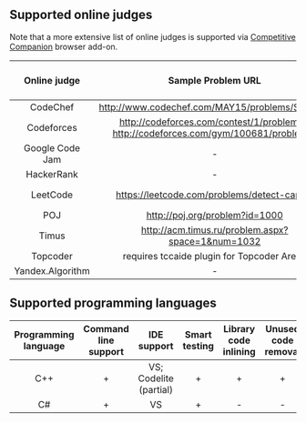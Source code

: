 <!-- vim: textwidth=0:formatoptions-=a
-->
## Supported online judges

Note that a more extensive list of online judges is supported via [Competitive
Companion](https://codeberg.org/slycelote/caide/src/branch/master/libcaide#chelper-and-competitive-companion-browser-extension) browser add-on.


| Online judge            | Sample Problem URL | Sample Contest URL | CHelper Chrome plugin |
| :----------:            | :----------------: | :----------------: | :-------------------: |
| CodeChef                | http://www.codechef.com/MAY15/problems/SETDIFF | http://www.codechef.com/COOK54 | + |
| Codeforces              | http://codeforces.com/contest/1/problem/A, http://codeforces.com/gym/100681/problem/B | http://codeforces.com/contest/1 | + |
| Google Code Jam         | - | - | + |
| HackerRank              | - | - | + |
| LeetCode                | https://leetcode.com/problems/detect-capital | https://leetcode.com/contest/weekly-contest-291 | - |
| POJ                     | http://poj.org/problem?id=1000 | - | - |
| Timus                   | http://acm.timus.ru/problem.aspx?space=1&num=1032 | - | + |
| Topcoder                | requires tccaide plugin for Topcoder Arena |||
| Yandex.Algorithm        | - | - | + |


## Supported programming languages

| Programming language | Command line support | IDE support            | Smart testing | Library code inlining | Unused code removal |
| :------------------: | :------------------: | :--------------------: | :-----------: | :-------------------: | :-----------------: |
| C++                  |         +            | VS; Codelite (partial) |       +       |          +            |          +          |
| C#                   |         +            |          VS            |       +       |          -            |          -          |


